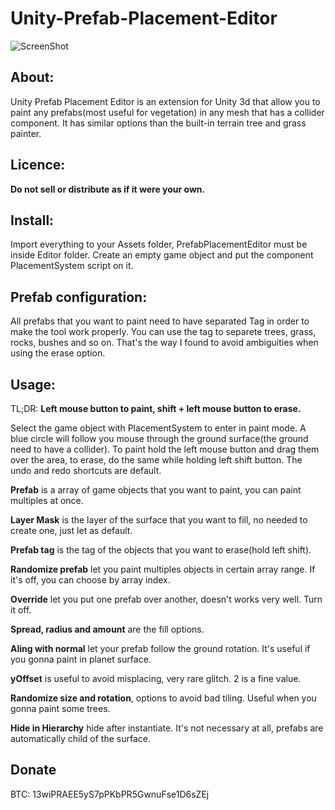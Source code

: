 # Unity-Prefab-Placement-Editor

![ScreenShot](https://i.imgur.com/1NWvEeg.png)

## About:

Unity Prefab Placement Editor is an extension for Unity 3d that allow you to paint any prefabs(most useful for vegetation) in any mesh that has a collider component. It has similar options than the built-in terrain tree and grass painter.

## Licence:

**Do not sell or distribute as if it were your own.**

## Install:

Import everything to your Assets folder, PrefabPlacementEditor must be inside Editor folder.
Create an empty game object and put the component PlacementSystem script on it.

## Prefab configuration:

All prefabs that you want to paint need to have separated Tag in order to make the tool work properly. You can use the tag to separete trees, grass, rocks, bushes and so on. That's the way I found to avoid ambiguities when using the erase option.

## Usage:

TL;DR: **Left mouse button to paint, shift + left mouse button to erase.**

Select the game object with PlacementSystem to enter in paint mode. A blue circle will follow you mouse through the ground surface(the ground need to have a collider). To paint hold the left mouse button and drag them over the area, to erase, do the same while holding left shift button. The undo and redo shortcuts are default.

**Prefab** is a array of game objects that you want to paint, you can paint multiples at once.

**Layer Mask** is the layer of the surface that you want to fill, no needed to create one, just let as default.

**Prefab tag** is the tag of the objects that you want to erase(hold left shift).

**Randomize prefab** let you paint multiples objects in certain array range. If it's off, you can choose by array index.

**Override** let you put one prefab over another, doesn't works very well. Turn it off.

**Spread, radius and amount** are the fill options. 

**Aling with normal** let your prefab follow the ground rotation. It's useful if you gonna paint in planet surface.

**yOffset** is useful to avoid misplacing, very rare glitch. 2 is a fine value.

**Randomize size and rotation**, options to avoid bad tiling. Useful when you gonna paint some trees.

**Hide in Hierarchy** hide after instantiate. It's not necessary at all, prefabs are automatically child of the surface.

## Donate

BTC: 13wiPRAEE5yS7pPKbPR5GwnuFse1D6sZEj
